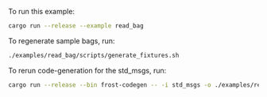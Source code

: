 
To run this example:
```bash
cargo run --release --example read_bag
```

To regenerate sample bags, run:
```bash
./examples/read_bag/scripts/generate_fixtures.sh
```

To rerun code-generation for the std_msgs, run:
```bash
cargo run --release --bin frost-codegen -- -i std_msgs -o ./examples/read_bag/src/msgs.rs
```